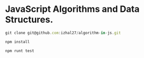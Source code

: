# JavaScript Algorithms and Data Structures.
```js
git clone git@github.com:izhal27/algorithm-in-js.git
```
```js
npm install
```
```js
npm runt test
```
